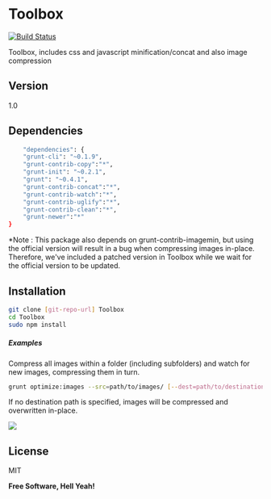 Toolbox
=========
[![Build Status](https://travis-ci.org/davelamarre/Toolbox.svg?branch=master)](https://travis-ci.org/davelamarre/Toolbox)

Toolbox, includes css and javascript minification/concat and also image compression

Version
----
1.0

Dependencies
-----------

```sh
	"dependencies": {
	"grunt-cli": "~0.1.9",
	"grunt-contrib-copy":"*",
	"grunt-init": "~0.2.1",
	"grunt": "~0.4.1",
	"grunt-contrib-concat":"*",
	"grunt-contrib-watch":"*",
	"grunt-contrib-uglify":"*",
	"grunt-contrib-clean":"*",
	"grunt-newer":"*"
}
```

*Note : This package also depends on grunt-contrib-imagemin, but using the official version will result in a bug when compressing images in-place. Therefore, we've included a patched version in Toolbox while we wait for the official version to be updated.

Installation
--------------

```sh
git clone [git-repo-url] Toolbox
cd Toolbox
sudo npm install
```

##### Examples 

Compress all images within a folder (including subfolders) and watch for new images, compressing them in turn.

```sh
grunt optimize:images --src=path/to/images/ [--dest=path/to/destination/]
```
If no destination path is specified, images will be compressed and overwritten in-place.

<!-- For multiple Images : 
```sh
grunt compress-images --sourceFile=working/image/*.png --destinationFile=working/image_comp/
``` -->

<!-- Concat and Compress Javascript : 
(You must also add the files to be compressed within the GruntFile.js)
```sh
grunt compress-javascript --sourceFolderPath=working/js/ --desnationFolder=working/js_concat/
``` -->

<!-- Watch for Javascript Changes and Concat and Compress Javascript : 
(You must also add the files to be compressed within the GruntFile.js)
```sh
grunt watch --sourceFolderPath=working/js/ --desnationFolder=working/js_concat/
``` -->

<a href="http://reactiongifs.com/?p=18686"><img src="http://www.reactiongifs.com/r/gross.gif"></a>

License
----

MIT


**Free Software, Hell Yeah!**

    
